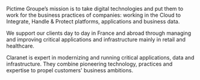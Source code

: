 Pictime Groupe’s mission is to take digital technologies and put them to work for the business practices of companies: working in the Cloud to Integrate, Handle & Protect platforms, applications and business data.

We support our clients day to day in France and abroad through managing and improving critical applications and infrastructure mainly in retail and healthcare.

Claranet is expert in modernizing and running critical applications, data and infrastructure. They combine pioneering technology, practices and expertise to propel customers' business ambitions.
